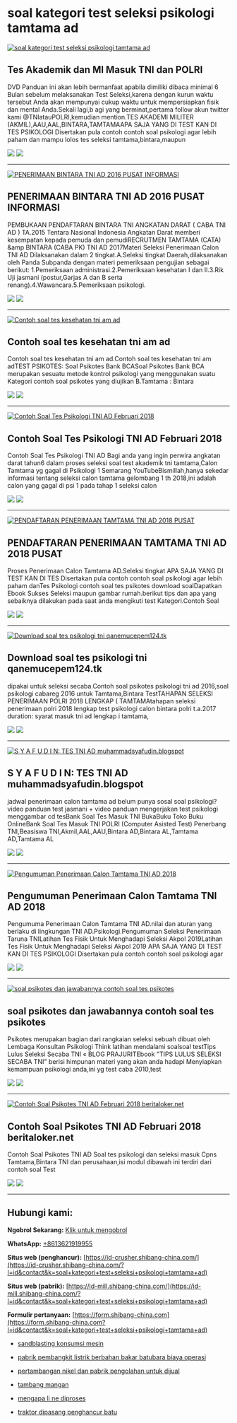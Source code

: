 # soal kategori test seleksi psikologi tamtama ad

<a href="https://swt.shibang-china.com/?l=id&img&k=soal+kategori+test+seleksi+psikologi+tamtama+ad" target="_blank">![soal kategori test seleksi psikologi tamtama ad](http://static.shibang-china.com/all-800x300/639.jpg)</a>

## Tes Akademik dan MI Masuk TNI dan POLRI
DVD Panduan ini akan lebih bermanfaat apabila dimiliki dibaca minimal 6 Bulan sebelum melaksanakan Test Seleksi,karena dengan kurun waktu tersebut Anda akan mempunyai cukup waktu untuk mempersiapkan fisik dan mental Anda.Sekali lagi,b agi yang berminat,pertama follow akun twitter kami @TNIatauPOLRI,kemudian mention.TES AKADEMI MILITER (AKMIL),AAU,AAL,BINTARA,TAMTAMAAPA SAJA YANG DI TEST KAN DI TES PSIKOLOGI Disertakan pula contoh contoh soal psikologi agar lebih paham dan mampu lolos tes seleksi tamtama,bintara,maupun


<a href="https://whatsapp.shibangsoft.com/WhatsApp.php" target="_blank" title="WhatsApp">![](http://static.shibang-china.com/icon/whatsapp.png)</a> <a href="https://swt.shibang-china.com/?l=id&icon&k=soal+kategori+test+seleksi+psikologi+tamtama+ad" target="_blank">![](http://static.shibang-china.com/icon/chat-id.png)</a>

---

<a href="https://swt.shibang-china.com/?l=id&img&k=soal+kategori+test+seleksi+psikologi+tamtama+ad" target="_blank">![PENERIMAAN BINTARA TNI AD 2016 PUSAT INFORMASI](http://static.shibang-china.com/all-800x300/1283.jpg)</a>

## PENERIMAAN BINTARA TNI AD 2016 PUSAT INFORMASI
PEMBUKAAN PENDAFTARAN BINTARA TNI ANGKATAN DARAT ( CABA TNI AD ) TA.2015 Tentara Nasional Indonesia Angkatan Darat memberi kesempatan kepada pemuda dan pemudiRECRUTMEN TAMTAMA (CATA) &amp BINTARA (CABA PK) TNI AD 2017Materi Seleksi Penerimaan Calon TNI AD Dilaksanakan dalam 2 tingkat.A.Seleksi tingkat Daerah,dilaksanakan oleh Panda Subpanda dengan materi pemeriksaan pengujian sebagai berikut: 1.Pemeriksaan administrasi.2.Pemeriksaan kesehatan I dan II.3.Rik Uji jasmani (postur,Garjas A dan B serta renang).4.Wawancara.5.Pemeriksaan psikologi.


<a href="https://whatsapp.shibangsoft.com/WhatsApp.php" target="_blank" title="WhatsApp">![](http://static.shibang-china.com/icon/whatsapp.png)</a> <a href="https://swt.shibang-china.com/?l=id&icon&k=soal+kategori+test+seleksi+psikologi+tamtama+ad" target="_blank">![](http://static.shibang-china.com/icon/chat-id.png)</a>

---

<a href="https://swt.shibang-china.com/?l=id&img&k=soal+kategori+test+seleksi+psikologi+tamtama+ad" target="_blank">![Contoh soal tes kesehatan tni am ad](http://static.shibang-china.com/all-800x300/870.jpg)</a>

## Contoh soal tes kesehatan tni am ad
Contoh soal tes kesehatan tni am ad.Contoh soal tes kesehatan tni am adTEST PSIKOTES: Soal Psikotes Bank BCASoal Psikotes Bank BCA merupakan sesuatu metode kontrol psikologi yang menggunakan suatu Kategori contoh soal psikotes yang diujikan B.Tamtama : Bintara


<a href="https://whatsapp.shibangsoft.com/WhatsApp.php" target="_blank" title="WhatsApp">![](http://static.shibang-china.com/icon/whatsapp.png)</a> <a href="https://swt.shibang-china.com/?l=id&icon&k=soal+kategori+test+seleksi+psikologi+tamtama+ad" target="_blank">![](http://static.shibang-china.com/icon/chat-id.png)</a>

---

<a href="https://swt.shibang-china.com/?l=id&img&k=soal+kategori+test+seleksi+psikologi+tamtama+ad" target="_blank">![Contoh Soal Tes Psikologi TNI AD Februari 2018](http://static.shibang-china.com/all-800x300/335.jpg)</a>

## Contoh Soal Tes Psikologi TNI AD Februari 2018
Contoh Soal Tes Psikologi TNI AD Bagi anda yang ingin perwira angkatan darat tahun6 dalam proses seleksi soal test akademik tni tamtama,Calon Tamtama yg gagal di Psikologi 1 Semarang YouTubeBismillah,hanya sekedar informasi tentang seleksi calon tamtama gelombang 1 th 2018,ini adalah calon yang gagal di psi 1 pada tahap 1 seleksi calon


<a href="https://whatsapp.shibangsoft.com/WhatsApp.php" target="_blank" title="WhatsApp">![](http://static.shibang-china.com/icon/whatsapp.png)</a> <a href="https://swt.shibang-china.com/?l=id&icon&k=soal+kategori+test+seleksi+psikologi+tamtama+ad" target="_blank">![](http://static.shibang-china.com/icon/chat-id.png)</a>

---

<a href="https://swt.shibang-china.com/?l=id&img&k=soal+kategori+test+seleksi+psikologi+tamtama+ad" target="_blank">![PENDAFTARAN PENERIMAAN TAMTAMA TNI AD 2018 PUSAT](http://static.shibang-china.com/all-800x300/694.jpg)</a>

## PENDAFTARAN PENERIMAAN TAMTAMA TNI AD 2018 PUSAT
Proses Penerimaan Calon Tamtama AD.Seleksi tingkat APA SAJA YANG DI TEST KAN DI TES Disertakan pula contoh contoh soal psikologi agar lebih paham danTes Psikologi contoh soal tes psikotes download soalDapatkan Ebook Sukses Seleksi maupun gambar rumah.berikut tips dan apa yang sebaiknya dilakukan pada saat anda mengikuti test Kategori.Contoh Soal


<a href="https://whatsapp.shibangsoft.com/WhatsApp.php" target="_blank" title="WhatsApp">![](http://static.shibang-china.com/icon/whatsapp.png)</a> <a href="https://swt.shibang-china.com/?l=id&icon&k=soal+kategori+test+seleksi+psikologi+tamtama+ad" target="_blank">![](http://static.shibang-china.com/icon/chat-id.png)</a>

---

<a href="https://swt.shibang-china.com/?l=id&img&k=soal+kategori+test+seleksi+psikologi+tamtama+ad" target="_blank">![Download soal tes psikologi tni qanemucepem124.tk](http://static.shibang-china.com/all-800x300/453.jpg)</a>

## Download soal tes psikologi tni qanemucepem124.tk
dipakai untuk seleksi secaba.Contoh soal psikotes psikologi tni ad 2016,soal psikologi cabareg 2016 untuk Tamtama,Bintara TestTAHAPAN SELEKSI PENERIMAAN POLRI 2018 LENGKAP ( TAMTAMAtahapan seleksi penerimaan polri 2018 lengkap test psikologi calon bintara polri t.a.2017 duration: syarat masuk tni ad lengkap i tamtama,


<a href="https://whatsapp.shibangsoft.com/WhatsApp.php" target="_blank" title="WhatsApp">![](http://static.shibang-china.com/icon/whatsapp.png)</a> <a href="https://swt.shibang-china.com/?l=id&icon&k=soal+kategori+test+seleksi+psikologi+tamtama+ad" target="_blank">![](http://static.shibang-china.com/icon/chat-id.png)</a>

---

<a href="https://swt.shibang-china.com/?l=id&img&k=soal+kategori+test+seleksi+psikologi+tamtama+ad" target="_blank">![S Y A F U D I N: TES TNI AD muhammadsyafudin.blogspot](http://static.shibang-china.com/all-800x300/1349.jpg)</a>

## S Y A F U D I N: TES TNI AD muhammadsyafudin.blogspot
jadwal penerimaan calon tamtama ad belum punya sosal soal psikologi? video panduan test jasmani + video panduan mengerjakan test psikologi menggambar cd tesBank Soal Tes Masuk TNI BukaBuku Toko Buku OnlineBank Soal Tes Masuk TNI POLRI (Computer Asisted Test) Penerbang TNI,Beasiswa TNI,Akmil,AAL,AAU,Bintara AD,Bintara AL,Tamtama AD,Tamtama AL


<a href="https://whatsapp.shibangsoft.com/WhatsApp.php" target="_blank" title="WhatsApp">![](http://static.shibang-china.com/icon/whatsapp.png)</a> <a href="https://swt.shibang-china.com/?l=id&icon&k=soal+kategori+test+seleksi+psikologi+tamtama+ad" target="_blank">![](http://static.shibang-china.com/icon/chat-id.png)</a>

---

<a href="https://swt.shibang-china.com/?l=id&img&k=soal+kategori+test+seleksi+psikologi+tamtama+ad" target="_blank">![Pengumuman Penerimaan Calon Tamtama TNI AD 2018](http://static.shibang-china.com/all-800x300/97.jpg)</a>

## Pengumuman Penerimaan Calon Tamtama TNI AD 2018
Pengumuma Penerimaan Calon Tamtama TNI AD.nilai dan aturan yang berlaku di lingkungan TNI AD.Psikologi.Pengumuman Seleksi Penerimaan Taruna TNILatihan Tes Fisik Untuk Menghadapi Seleksi Akpol 2019Latihan Tes Fisik Untuk Menghadapi Seleksi Akpol 2019 APA SAJA YANG DI TEST KAN DI TES PSIKOLOGI Disertakan pula contoh contoh soal psikologi agar


<a href="https://whatsapp.shibangsoft.com/WhatsApp.php" target="_blank" title="WhatsApp">![](http://static.shibang-china.com/icon/whatsapp.png)</a> <a href="https://swt.shibang-china.com/?l=id&icon&k=soal+kategori+test+seleksi+psikologi+tamtama+ad" target="_blank">![](http://static.shibang-china.com/icon/chat-id.png)</a>

---

<a href="https://swt.shibang-china.com/?l=id&img&k=soal+kategori+test+seleksi+psikologi+tamtama+ad" target="_blank">![soal psikotes dan jawabannya contoh soal tes psikotes](http://static.shibang-china.com/all-800x300/2.jpg)</a>

## soal psikotes dan jawabannya contoh soal tes psikotes
Psikotes merupakan bagian dari rangkaian seleksi sebuah dibuat oleh Lembaga Konsultan Psikologi Think latihan mendalami soalsoal testTips Lulus Seleksi Secaba TNI « BLOG PRAJURITEbook "TIPS LULUS SELEKSI SECABA TNI" berisi himpunan materi yang akan anda hadapi Menyiapkan kemampuan psikologi anda,ini yg test caba 2010,test


<a href="https://whatsapp.shibangsoft.com/WhatsApp.php" target="_blank" title="WhatsApp">![](http://static.shibang-china.com/icon/whatsapp.png)</a> <a href="https://swt.shibang-china.com/?l=id&icon&k=soal+kategori+test+seleksi+psikologi+tamtama+ad" target="_blank">![](http://static.shibang-china.com/icon/chat-id.png)</a>

---

<a href="https://swt.shibang-china.com/?l=id&img&k=soal+kategori+test+seleksi+psikologi+tamtama+ad" target="_blank">![Contoh Soal Psikotes TNI AD Februari 2018 beritaloker.net](http://static.shibang-china.com/all-800x300/514.jpg)</a>

## Contoh Soal Psikotes TNI AD Februari 2018 beritaloker.net
Contoh Soal Psikotes TNI AD Soal tes psikologi dan seleksi masuk Cpns Tamtama,Bintara TNI dan perusahaan,isi modul dibawah ini terdiri dari contoh soal Test

<a href="https://whatsapp.shibangsoft.com/WhatsApp.php" target="_blank" title="WhatsApp">![](http://static.shibang-china.com/icon/whatsapp.png)</a> <a href="https://swt.shibang-china.com/?l=id&icon&k=soal+kategori+test+seleksi+psikologi+tamtama+ad" target="_blank">![](http://static.shibang-china.com/icon/chat-id.png)</a>

---
## Hubungi kami:

**Ngobrol Sekarang:** [Klik untuk mengobrol](https://swt.shibang-china.com?l=id&contact&k=soal+kategori+test+seleksi+psikologi+tamtama+ad)

**WhatsApp:**  [+8613621919955](https://whatsapp.shibangsoft.com/WhatsApp.php)

**Situs web (penghancur):** [https://id-crusher.shibang-china.com/](https://id-crusher.shibang-china.com/?l=id&contact&k=soal+kategori+test+seleksi+psikologi+tamtama+ad)

**Situs web (pabrik):** [https://id-mill.shibang-china.com/](https://id-mill.shibang-china.com/?l=id&contact&k=soal+kategori+test+seleksi+psikologi+tamtama+ad)

**Formulir pertanyaan:** [https://form.shibang-china.com](https://form.shibang-china.com?l=id&contact&k=soal+kategori+test+seleksi+psikologi+tamtama+ad)

* [sandblasting konsumsi mesin](../34/sandblasting%20konsumsi%20mesin.md)

* [pabrik pembangkit listrik berbahan bakar batubara biaya operasi](../34/pabrik%20pembangkit%20listrik%20berbahan%20bakar%20batubara%20biaya%20operasi.md)

* [pertambangan nikel dan pabrik pengolahan untuk dijual](../35/pertambangan%20nikel%20dan%20pabrik%20pengolahan%20untuk%20dijual.md)

* [tambang mangan](../33/tambang%20mangan.md)

* [mengapa li ne diproses](../36/mengapa%20li%20ne%20diproses.md)

* [traktor dipasang penghancur batu](../31/traktor%20dipasang%20penghancur%20batu.md)